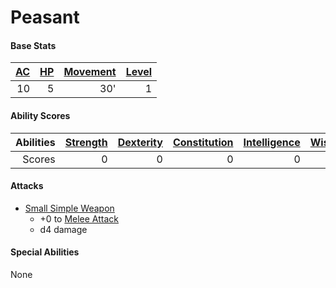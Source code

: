 # Peasant

#### Base Stats

| [AC](../../../Player%20Characters/Derived%20Statistics/Armor%20Class.md) | [HP](../../../Player%20Characters/Derived%20Statistics/Health%20Points.md) | [Movement](../../../Game%20Procedures/Movement.md) | [Level](../../../Player%20Characters/Derived%20Statistics/Level.md) |
| -----------------------------------------------------------------------: | -------------------------------------------------------------------------: | -------------------------------------------------: | ------------------------------------------------------------------: |
|                                                                       10 |                                                                          5 |                                                30' |                                                                   1 |
#### Ability Scores

| Abilities | [Strength](../../../Player%20Characters/Chosen%20Statistics/Strength.md) | [Dexterity](../../../Player%20Characters/Chosen%20Statistics/Dexterity.md) | [Constitution](../../../Player%20Characters/Chosen%20Statistics/Constitution.md) | [Intelligence](../../../Player%20Characters/Chosen%20Statistics/Intelligence.md) | [Wisdom](../../../Player%20Characters/Chosen%20Statistics/Wisdom.md)<br> | [Charisma](../../../Player%20Characters/Chosen%20Statistics/Charisma.md)<br> |
| --------: | -----------------------------------------------------------------------: | -------------------------------------------------------------------------: | -------------------------------------------------------------------------------: | -------------------------------------------------------------------------------: | -----------------------------------------------------------------------: | ---------------------------------------------------------------------------: |
|    Scores |                                                                        0 |                                                                          0 |                                                                                0 |                                                                                0 |                                                                        0 |                                                                            0 |
#### Attacks
- [Small Simple Weapon](../../../Items/Individual%20Item%20Cards/Weapons/Melee%20Weapons/Small%20Simple%20Weapon.md) 
	- +0 to [Melee Attack](../../../Game%20Procedures/Melee%20Attack.md)
	- d4 damage
#### Special Abilities
None